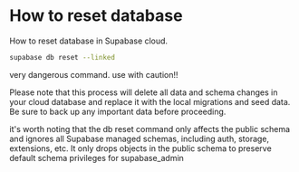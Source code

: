 # How to reset database

How to reset database in Supabase cloud.

```bash
supabase db reset --linked
```

very dangerous command. use with caution!!

Please note that this process will delete all data and schema changes in your cloud database and replace it with the local migrations and seed data. Be sure to back up any important data before proceeding.

it's worth noting that the db reset command only affects the public schema and ignores all Supabase managed schemas, including auth, storage, extensions, etc. It only drops objects in the public schema to preserve default schema privileges for supabase_admin
